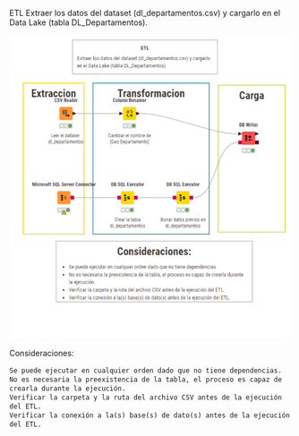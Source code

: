 ETL
Extraer los datos del dataset (dl_departamentos.csv) y cargarlo en el Data Lake (tabla DL_Departamentos).

![etl_dl_departamentos.png](https://github.com/Saren-Cased/lugar_Hechos/blob/55b0b58875ff1bb45eea1a3e05ef81508511fee7/DataLake/ETL/etl_dl_departamentos/etl_dl_departamentos.png)

Consideraciones:

    Se puede ejecutar en cualquier orden dado que no tiene dependencias.
    No es necesaria la preexistencia de la tabla, el proceso es capaz de crearla durante la ejecución.
    Verificar la carpeta y la ruta del archivo CSV antes de la ejecución del ETL.
    Verificar la conexión a la(s) base(s) de dato(s) antes de la ejecución del ETL.
